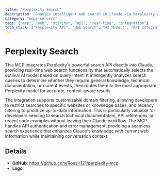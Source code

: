 ```yaml
---
title: "Perplexity Search"
description: "Enables intelligent web search in Claude via Perplexity API with automatic model selection and advanced filtering capabilities."
category: "mcps-servers"
tags: ["mcp", "web", "utility", "api", "real-time", "integration"]
tech_stack: ["Perplexity API", "Web Search", "AI Models", "API Integration"]
---
```


# Perplexity Search

This MCP integrates Perplexity's powerful search API directly into Claude, providing real-time web search functionality that automatically selects the optimal AI model based on query intent. It intelligently analyzes search queries to determine whether they require general knowledge, technical documentation, or current events, then routes them to the most appropriate Perplexity model for accurate, context-aware results.

The integration supports customizable domain filtering, allowing developers to restrict searches to specific websites or knowledge bases, and recency filtering to prioritize up-to-date information. This is particularly valuable for developers needing to search technical documentation, API references, or recent code examples without leaving their Claude workflow. The MCP handles API authentication and error management, providing a seamless search experience that enhances Claude's knowledge with current web information while maintaining conversation context.

## Details

- **GitHub**: https://github.com/RossH121/perplexity-mcp
- **Logo**: 
